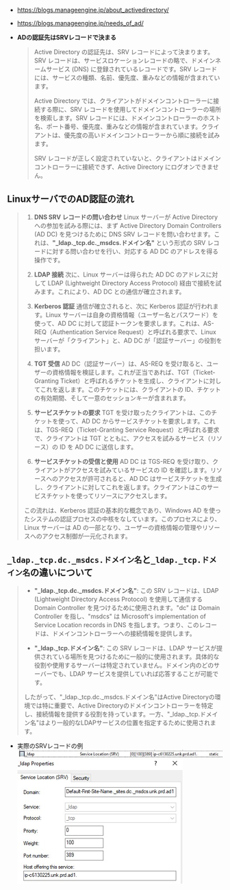 - https://blogs.manageengine.jp/about_activedirectory/
- https://blogs.manageengine.jp/needs_of_ad/

- **ADの認証先はSRVレコードで決まる**
  > Active Directory の認証先は、SRV レコードによって決まります。SRV レコードは、サービスロケーションレコードの略で、ドメインネームサービス (DNS) に登録されているレコードです。SRV レコードには、サービスの種類、名前、優先度、重みなどの情報が含まれています。
  > 
  > Active Directory では、クライアントがドメインコントローラーに接続する際に、SRV レコードを使用してドメインコントローラーの場所を検索します。SRV レコードには、ドメインコントローラーのホスト名、ポート番号、優先度、重みなどの情報が含まれています。クライアントは、優先度の高いドメインコントローラーから順に接続を試みます。
  >
  > SRV レコードが正しく設定されていないと、クライアントはドメインコントローラーに接続できず、Active Directory にログオンできません。

## LinuxサーバでのAD認証の流れ
> 1. **DNS SRV レコードの問い合わせ**
> Linux サーバーが Active Directory への参加を試みる際には、まず Active Directory Domain Controllers (AD DC) を見つけるために DNS SRV レコードを問い合わせます。これは、**"_ldap._tcp.dc._msdcs.ドメイン名"** という形式の SRV レコードに対する問い合わせを行い、対応する AD DC のアドレスを得る操作です。
>
> 2. **LDAP 接続**
> 次に、Linux サーバーは得られた AD DC のアドレスに対して LDAP (Lightweight Directory Access Protocol) 経由で接続を試みます。これにより、AD DC との通信が確立されます。
> 
> 3. **Kerberos 認証**
> 通信が確立されると、次に Kerberos 認証が行われます。Linux サーバーは自身の資格情報（ユーザー名とパスワード）を使って、AD DC に対して認証トークンを要求します。これは、AS-REQ（Authentication Service Request）と呼ばれる要求で、Linux サーバーが「クライアント」と、AD DC が「認証サーバー」の役割を担います。
> 
> 4. **TGT 受信**
> AD DC（認証サーバー）は、AS-REQ を受け取ると、ユーザーの資格情報を検証します。これが正当であれば、TGT（Ticket-Granting Ticket）と呼ばれるチケットを生成し、クライアントに対してこれを返します。このチケットには、クライアントの ID、チケットの有効期間、そして一意のセッションキーが含まれます。
> 
> 5. **サービスチケットの要求**
> TGT を受け取ったクライアントは、このチケットを使って、AD DC からサービスチケットを要求します。これは、TGS-REQ（Ticket-Granting Service Request）と呼ばれる要求で、クライアントは TGT とともに、アクセスを試みるサービス（リソース）の ID を AD DC に送信します。
> 
> 6. **サービスチケットの受信と使用**
> AD DC は TGS-REQ を受け取り、クライアントがアクセスを試みているサービスの ID を確認します。リソースへのアクセスが許可されると、AD DC はサービスチケットを生成し、クライアントに対してこれを返します。クライアントはこのサービスチケットを使ってリソースにアクセスします。
> 
> この流れは、Kerberos 認証の基本的な概念であり、Windows AD を使ったシステムの認証プロセスの中核をなしています。このプロセスにより、Linux サーバーは AD の一部となり、ユーザーの資格情報の管理やリソースへのアクセス制御が一元化されます。

## `_ldap._tcp.dc._msdcs.ドメイン名`と`_ldap._tcp.ドメイン名`の違いについて
> - **"_ldap._tcp.dc._msdcs.ドメイン名"**:
この SRV レコードは、LDAP (Lightweight Directory Access Protocol) を使用して通信する Domain Controller を見つけるために使用されます。"dc" は Domain Controller を指し、"msdcs" は Microsoft's implementation of Service Location records in DNS を指します。つまり、このレコードは、ドメインコントローラーへの接続情報を提供します。
> 
> - **"_ldap._tcp.ドメイン名"**:
この SRV レコードは、LDAP サービスが提供されている場所を見つけるために一般的に使用されます。具体的な役割や使用するサーバーは特定されていません。ドメイン内のどのサーバーでも、LDAP サービスを提供していれば応答することが可能です。
> 
> したがって、"_ldap._tcp.dc._msdcs.ドメイン名"はActive Directoryの環境では特に重要で、Active Directoryのドメインコントローラーを特定し、接続情報を提供する役割を持っています。一方、"_ldap._tcp.ドメイン名"はより一般的なLDAPサービスの位置を指定するために使用されます。

- 実際のSRVレコードの例  
  ![](image/SRV_RECORD1.jpg)
  ![](image/SRV_RECORD2.jpg)